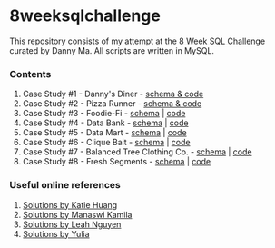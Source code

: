 # 8weeksqlchallenge

This repository consists of my attempt at the [8 Week SQL Challenge](https://8weeksqlchallenge.com/) curated by Danny Ma. All scripts are written in MySQL.

### Contents
1. Case Study #1 - Danny's Diner - [schema & code](https://github.com/seenyanlee/8weeksqlchallenge/blob/main/8weeksqlchallenge_1.sql)
2. Case Study #2 - Pizza Runner - [schema & code](https://github.com/seenyanlee/8weeksqlchallenge/blob/main/8weeksqlchallenge_2.sql)
3. Case Study #3 - Foodie-Fi - [schema](https://github.com/seenyanlee/8weeksqlchallenge/blob/main/8weeksqlchallenge_3_schema.sql) | [code](https://github.com/seenyanlee/8weeksqlchallenge/blob/main/8weeksqlchallenge_3_case.sql)
4. Case Study #4 - Data Bank - [schema](https://github.com/seenyanlee/8weeksqlchallenge/blob/main/8weeksqlchallenge_4_schema.sql) | [code](https://github.com/seenyanlee/8weeksqlchallenge/blob/main/8weeksqlchallenge_4_case.sql)
5. Case Study #5 - Data Mart - [schema](https://github.com/seenyanlee/8weeksqlchallenge/blob/main/8weeksqlchallenge_5_schema.sql) | [code](https://github.com/seenyanlee/8weeksqlchallenge/blob/main/8weeksqlchallenge_5_case.sql)
6. Case Study #6 - Clique Bait - [schema](https://github.com/seenyanlee/8weeksqlchallenge/blob/main/8weeksqlchallenge_6_schema.sql) | [code](https://github.com/seenyanlee/8weeksqlchallenge/blob/main/8weeksqlchallenge_6_case.sql)
7. Case Study #7 - Balanced Tree Clothing Co. - [schema](https://github.com/seenyanlee/8weeksqlchallenge/blob/main/8weeksqlchallenge_7_schema.sql) | [code](https://github.com/seenyanlee/8weeksqlchallenge/blob/main/8weeksqlchallenge_7_case.sql)
8. Case Study #8 - Fresh Segments - [schema](https://github.com/seenyanlee/8weeksqlchallenge/blob/main/8weeksqlchallenge_8_schema.sql) | [code](https://github.com/seenyanlee/8weeksqlchallenge/blob/main/8weeksqlchallenge_8_case.sql)

### Useful online references
1. [Solutions by Katie Huang](https://github.com/katiehuangx/8-Week-SQL-Challenge)
2. [Solutions by Manaswi Kamila](https://github.com/manaswikamila05/8-Week-SQL-Challenge)
3. [Solutions by Leah Nguyen](https://github.com/ndleah/8-Week-SQL-Challenge)
4. [Solutions by Yulia](https://github.com/muryulia/8-Week-SQL-Challenge)
